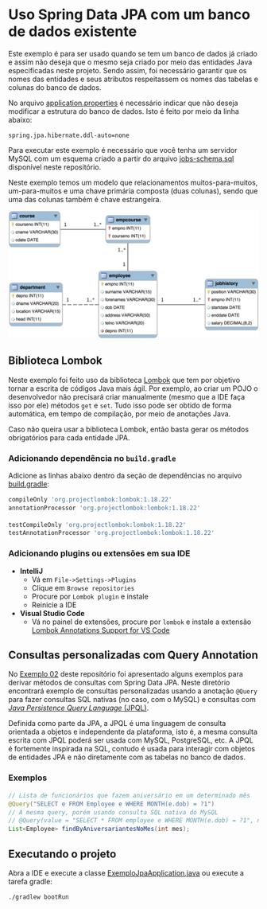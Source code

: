 # Uso Spring Data JPA com um banco de dados existente

Este exemplo é para ser usado quando se tem um banco de dados já criado e assim não deseja que o mesmo seja criado por meio das entidades Java especificadas neste projeto. Sendo assim, foi necessário garantir que os nomes das entidades e seus atributos respeitassem os nomes das tabelas e colunas do banco de dados.

No arquivo [application.properties](src/main/resources/application.properties) é necessário indicar que não deseja modificar a estrutura do banco de dados. Isto é feito por meio da linha abaixo:

```properties
spring.jpa.hibernate.ddl-auto=none
```

Para executar este exemplo é necessário que você tenha um servidor MySQL com um esquema criado a partir do arquivo [jobs-schema.sql](jobs-schema.sql) disponível neste repositório. 

Neste exemplo temos um modelo que relacionamentos muitos-para-muitos, um-para-muitos e uma chave primária composta (duas colunas), sendo que uma das colunas também é chave estrangeira.

![jobs schema](jobs-er-model.png)

## Biblioteca Lombok

Neste exemplo foi feito uso da biblioteca [Lombok](https://projectlombok.org/) que tem por objetivo tornar a escrita de códigos Java mais ágil. Por exemplo, ao criar um POJO o desenvolvedor não precisará criar manualmente (mesmo que a IDE faça isso por ele) métodos `get` e `set`. Tudo isso pode ser obtido de forma automática, em tempo de compilação, por meio de anotações Java.

Caso não queira usar a biblioteca Lombok, então basta gerar os métodos obrigatórios para cada entidade JPA.

### Adicionando dependência no `build.gradle`

Adicione as linhas abaixo dentro da seção de dependências no arquivo [build.gradle](build.gradle):

```groovy
compileOnly 'org.projectlombok:lombok:1.18.22'
annotationProcessor 'org.projectlombok:lombok:1.18.22'

testCompileOnly 'org.projectlombok:lombok:1.18.22'
testAnnotationProcessor 'org.projectlombok:lombok:1.18.22'
```

### Adicionando plugins ou extensões em sua IDE

- **IntelliJ**
  - Vá em `File->Settings->Plugins`
  - Clique em `Browse repositories`
  - Procure por `Lombok plugin` e instale
  - Reinicie a IDE
- **Visual Studio Code**
  - Vá no painel de extensões, procure por `lombok` e instale a extensão [Lombok Annotations Support for VS Code](https://marketplace.visualstudio.com/items?itemName=GabrielBB.vscode-lombok)

## Consultas personalizadas com Query Annotation

No [Exemplo 02](../exemplo-02-um-para-muitos/Readme.md) deste repositório foi apresentado alguns exemplos para derivar métodos de consultas com Spring Data JPA. Neste diretório encontrará exemplo de consultas personalizadas usando a anotação `@Query` para fazer consultas SQL nativas (no caso, com o MySQL) e consultas com [*Java Persistence Query Language* (JPQL)](https://docs.oracle.com/cd/E12839_01/apirefs.1111/e13946/ejb3_langref.html).

Definida como parte da JPA, a JPQL é uma linguagem de consulta orientada a objetos e independente da plataforma, isto é, a mesma consulta escrita com JPQL poderá ser usada com MySQL, PostgreSQL, etc. A JPQL é fortemente inspirada na SQL, contudo é usada para interagir com objetos de entidades JPA e não diretamente com as tabelas no banco de dados.

### Exemplos

```java
// Lista de funcionários que fazem aniversário em um determinado mês
@Query("SELECT e FROM Employee e WHERE MONTH(e.dob) = ?1")
// A mesma query, porém usando consulta SQL nativa do MySQL
// @Query(value = "SELECT * FROM employee e WHERE MONTH(e.dob) = ?1", nativeQuery = true)
List<Employee> findByAniversariantesNoMes(int mes);
```

## Executando o projeto

Abra a IDE e execute a classe [ExemploJpaApplication.java](src/main/java/engtelecom/bcd/ExemploJpaApplication.java) ou execute a tarefa gradle:

```bash
./gradlew bootRun
```